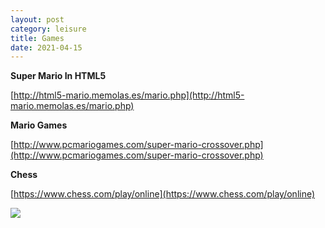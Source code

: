 ```yaml
---
layout: post
category: leisure
title: Games
date: 2021-04-15
---
```


**Super Mario In HTML5**

[http://html5-mario.memolas.es/mario.php](http://html5-mario.memolas.es/mario.php)

**Mario Games**

[http://www.pcmariogames.com/super-mario-crossover.php](http://www.pcmariogames.com/super-mario-crossover.php)

**Chess**

[https://www.chess.com/play/online](https://www.chess.com/play/online)

![](https://static.vecteezy.com/system/resources/previews/000/697/567/non_2x/chess-knight-wire-frame-polygon-blue-frame-structure-vector.jpg)

